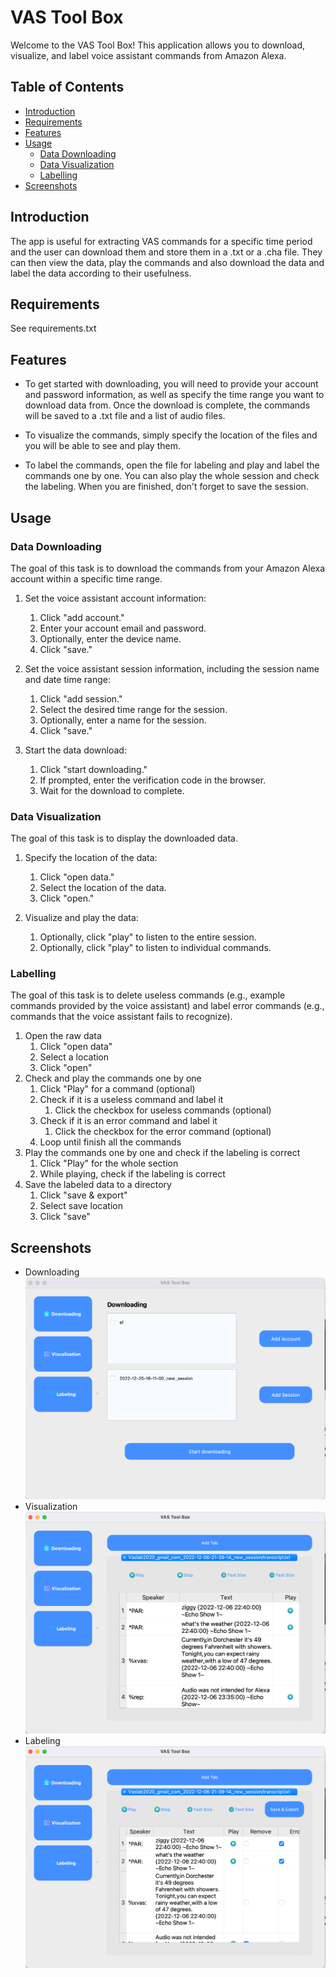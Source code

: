 # VAS Tool Box

Welcome to the VAS Tool Box! This application allows you to download, visualize, and label voice assistant commands from Amazon Alexa.

## Table of Contents
- [Introduction](#introduction)
- [Requirements](#requirements)
- [Features](#features)
- [Usage](#usage)
  * [Data Downloading](#data-downloading)
  * [Data Visualization](#data-visualization)
  * [Labelling](#labelling)
- [Screenshots](#screenshots)

## Introduction

The app is useful for extracting VAS commands for a specific time period and the user can download them and store them in a .txt or a .cha file. They can then view the data, play the commands and also download the data and label the data according to their usefulness.

## Requirements

See requirements.txt

## Features

- To get started with downloading, you will need to provide your account and password information, as well as specify the time range you want to download data from. Once the download is complete, the commands will be saved to a .txt file and a list of audio files.

- To visualize the commands, simply specify the location of the files and you will be able to see and play them.

- To label the commands, open the file for labeling and play and label the commands one by one. You can also play the whole session and check the labeling. When you are finished, don't forget to save the session.

## Usage

### Data Downloading

The goal of this task is to download the commands from your Amazon Alexa account within a specific time range.

1. Set the voice assistant account information:
   1. Click "add account."
   2. Enter your account email and password.
   3. Optionally, enter the device name.
   4. Click "save."
   
2. Set the voice assistant session information, including the session name and date time range:
   1. Click "add session."
   2. Select the desired time range for the session.
   3. Optionally, enter a name for the session.
   4. Click "save."

3. Start the data download:
   1. Click "start downloading."
   2. If prompted, enter the verification code in the browser.
   3. Wait for the download to complete.


### Data Visualization

The goal of this task is to display the downloaded data.

1. Specify the location of the data:
   1. Click "open data."
   2. Select the location of the data.
   3. Click "open."
   
2. Visualize and play the data:
   1. Optionally, click "play" to listen to the entire session.
   2. Optionally, click "play" to listen to individual commands.

### Labelling

The goal of this task is to delete useless commands (e.g., example commands provided by the voice assistant) and label error commands (e.g., commands that the voice assistant fails to recognize).

1. Open the raw data
   1. Click "open data"
   2. Select a location
   3. Click "open"
2. Check and play the commands one by one
   1. Click "Play" for a command (optional)
   2. Check if it is a useless command and label it
      1. Click the checkbox for useless commands (optional)
   3. Check if it is an error command and label it
      1. Click the checkbox for the error command (optional)
   4. Loop until finish all the commands
3. Play the commands one by one and check if the labeling is correct
   1. Click "Play" for the whole section
   2. While playing, check if the labeling is correct
4. Save the labeled data to a directory
   1. Click "save & export"
   2. Select save location
   3. Click "save"

## Screenshots

- Downloading
   ![Downloading](screenshots/downloading.png)
- Visualization
   ![Visualization](screenshots/visualization.png)
- Labeling
   ![Labeling](screenshots/labeling.png)


